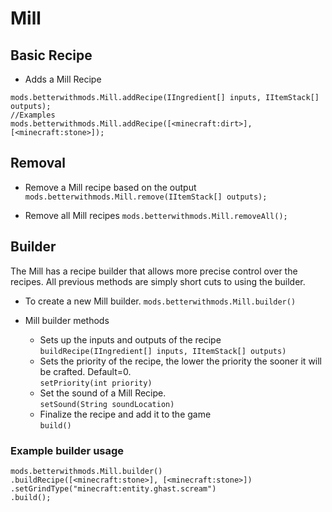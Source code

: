# Mill


## Basic Recipe

* Adds a Mill Recipe  
```
mods.betterwithmods.Mill.addRecipe(IIngredient[] inputs, IItemStack[] outputs);
//Examples
mods.betterwithmods.Mill.addRecipe([<minecraft:dirt>],[<minecraft:stone>]);
```

## Removal

* Remove a Mill recipe based on the output
```mods.betterwithmods.Mill.remove(IItemStack[] outputs);```

* Remove all Mill recipes
```mods.betterwithmods.Mill.removeAll();```


## Builder 

The Mill has a recipe builder that allows more precise control over the recipes.
All previous methods are simply short cuts to using the builder.

* To create a new Mill builder.
`mods.betterwithmods.Mill.builder()`

* Mill builder methods
     * Sets up the inputs and outputs of the recipe    
       ```buildRecipe(IIngredient[] inputs, IItemStack[] outputs)```
     * Sets the priority of the recipe, the lower the priority the sooner it will be crafted. Default=0.    
       ```setPriority(int priority)```
     * Set the sound of a Mill Recipe.   
       ```setSound(String soundLocation)```
     * Finalize the recipe and add it to the game    
       ```build()```

### Example builder usage
```
mods.betterwithmods.Mill.builder()
.buildRecipe([<minecraft:stone>], [<minecraft:stone>])
.setGrindType("minecraft:entity.ghast.scream")
.build();
```
    